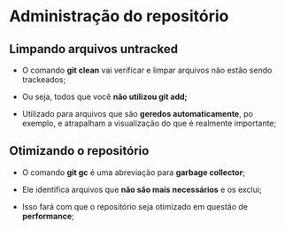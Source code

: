 # Administração do repositório

## Limpando arquivos untracked

* O comando **git clean** vai verificar e limpar arquivos não estão sendo trackeados;

* Ou seja, todos que você **não utilizou git add;**

* Utilizado para arquivos que são **geredos automaticamente**, po exemplo, e atrapalham a visualização do que é realmente importante;

## Otimizando o repositório

* O comando **git gc** é uma abreviação para **garbage collector**;

* Ele identifica arquivos que **não são mais necessários** e os exclui;

* Isso fará com que o repositório seja otimizado em questão de **performance**;


